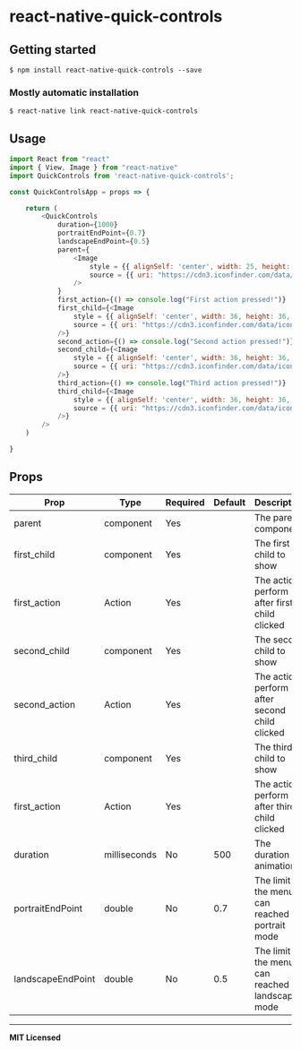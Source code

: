 # react-native-quick-controls

## Getting started

`$ npm install react-native-quick-controls --save`

### Mostly automatic installation

`$ react-native link react-native-quick-controls`

## Usage
```javascript
import React from "react"
import { View, Image } from "react-native"
import QuickControls from 'react-native-quick-controls';

const QuickControlsApp = props => {

    return (
        <QuickControls
            duration={1000}
            portraitEndPoint={0.7}
            landscapeEndPoint={0.5}
            parent={
                <Image 
                    style = {{ alignSelf: 'center', width: 25, height: 50, resizeMode: 'contain' }}
                    source = {{ uri: "https://cdn3.iconfinder.com/data/icons/o-shaped-flag-1/128/O_shaped_asian_flag-21-256.png" }}
                />
            }
            first_action={() => console.log("First action pressed!")}
            first_child={<Image 
                style = {{ alignSelf: 'center', width: 36, height: 36, resizeMode: 'contain' }}
                source = {{ uri: "https://cdn3.iconfinder.com/data/icons/o-shaped-flag-1/128/O_shaped_asian_flag-21-256.png" }}
            />}
            second_action={() => console.log("Second action pressed!")}
            second_child={<Image 
                style = {{ alignSelf: 'center', width: 36, height: 36, resizeMode: 'contain' }}
                source = {{ uri: "https://cdn3.iconfinder.com/data/icons/o-shaped-flag-1/128/O_shaped_asian_flag-27-128.png" }}
            />}
            third_action={() => console.log("Third action pressed!")}
            third_child={<Image 
                style = {{ alignSelf: 'center', width: 36, height: 36, resizeMode: 'contain' }}
                source = {{ uri: "https://cdn3.iconfinder.com/data/icons/o-shaped-flag-1/128/O_shaped_asian_flag-16-256.png" }}
            />}
        />
    )

}
```

## Props

Prop                  | Type      | Required | Default                   | Description
--------------------- | --------- | -------- | ------------------------- | -----------
parent                | component | Yes      |                           | The parent component
first_child           | component | Yes      |                           | The first child to show
first_action          | Action    | Yes      |                           | The action perform after first child clicked
second_child          | component | Yes      |                           | The second child to show
second_action         | Action    | Yes      |                           | The action perform after second child clicked
third_child           | component | Yes      |                           | The third child to show
first_action          | Action    | Yes      |                           | The action perform after third child clicked
duration              | milliseconds      | No       | 500                      | The duration of animation
portraitEndPoint      | double      | No       | 0.7                     | The limit of the menu can reached in portrait mode
landscapeEndPoint      | double      | No       | 0.5                     | The limit of the menu can reached in landscape mode

---

**MIT Licensed**
